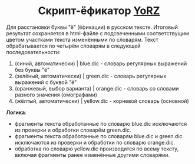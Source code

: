 <h1 align="center">Скрипт-ёфикатор <a href="https://github.com/zapeko/YoRZ">YoRZ</a></h1>

Для расстановки буквы "ё" (ёфикации) в русском тексте. Итоговый результат сохраняется в html-файле с подсвеченными соответствущим цветом участками текста изменёнными по словарям. Текст обрабатывается по четырём словарям в следующей последовательности:

1. (синий, автоматически) | blue.dic - словарь регулярных выражений без буквы "ё"
2. (зелёный, автоматически) | green.dic - словарь регулярных выражений с буквой "ё"
3. (оранжевый, выбор варианта) | orange.dic - словарь со словами разного значения (омографами)
4. (жёлтый, автоматически) | yellow.dic - корневой словарь (основной)

<b>Логика</b>:
- фрагменты текста обработанные по словарю blue.dic исключаются из проверки и обработки словарём green.dic.
- фрагменты текста обработанные по словарям blue.dic и green.dic исключаются из проверки и обработки по словарю orange.dic.
- обработка по словарю yellow.dic производится по всему тексту, включая фрагменты ранее изменённые другими словарями.


